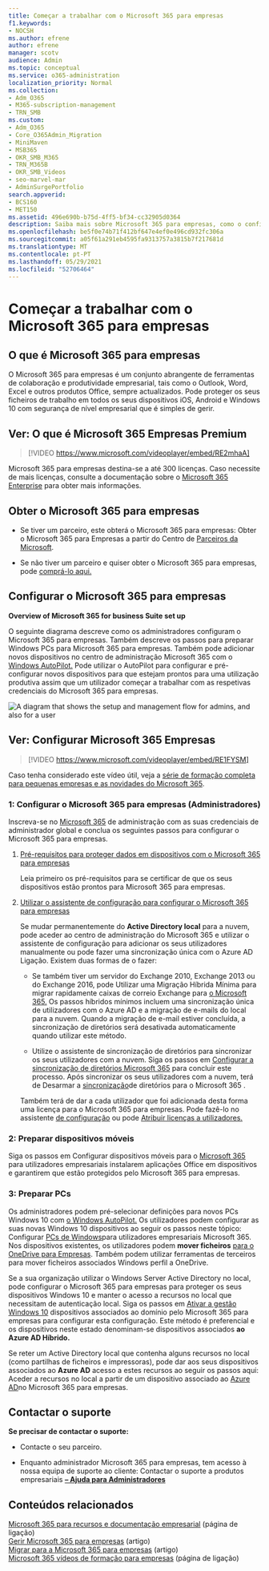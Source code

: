 ```yaml
---
title: Começar a trabalhar com o Microsoft 365 para empresas
f1.keywords:
- NOCSH
ms.author: efrene
author: efrene
manager: scotv
audience: Admin
ms.topic: conceptual
ms.service: o365-administration
localization_priority: Normal
ms.collection:
- Adm_O365
- M365-subscription-management
- TRN_SMB
ms.custom:
- Adm_O365
- Core_O365Admin_Migration
- MiniMaven
- MSB365
- OKR_SMB_M365
- TRN_M365B
- OKR_SMB_Videos
- seo-marvel-mar
- AdminSurgePortfolio
search.appverid:
- BCS160
- MET150
ms.assetid: 496e690b-b75d-4ff5-bf34-cc32905d0364
description: Saiba mais sobre Microsoft 365 para empresas, como o configurar e como preparar os dispositivos e PCs dos seus utilizadores para garantir que estão protegidos pelo Microsoft 365 para empresas.
ms.openlocfilehash: be5f0e74b71f412bf647e4ef0e496cd932fc306a
ms.sourcegitcommit: a05f61a291eb4595fa9313757a3815b7f217681d
ms.translationtype: MT
ms.contentlocale: pt-PT
ms.lasthandoff: 05/29/2021
ms.locfileid: "52706464"
---
```

# <a name="get-started-with-microsoft-365-for-business"></a>Começar a trabalhar com o Microsoft 365 para empresas

## <a name="what-is-microsoft-365-for-business"></a>O que é Microsoft 365 para empresas

O Microsoft 365 para empresas é um conjunto abrangente de ferramentas de colaboração e produtividade empresarial, tais como o Outlook, Word, Excel e outros produtos Office, sempre actualizados. Pode proteger os seus ficheiros de trabalho em todos os seus dispositivos iOS, Android e Windows 10 com segurança de nível empresarial que é simples de gerir.

## <a name="watch-what-is-microsoft-365-business-premium"></a>Ver: O que é Microsoft 365 Empresas Premium

> [!VIDEO https://www.microsoft.com/videoplayer/embed/RE2mhaA] 
  
Microsoft 365 para empresas destina-se a até 300 licenças. Caso necessite de mais licenças, consulte a documentação sobre o [Microsoft 365 Enterprise](../enterprise/index.yml) para obter mais informações. 
  
## <a name="get-microsoft-365-for-business"></a>Obter o Microsoft 365 para empresas

- Se tiver um parceiro, este obterá o Microsoft 365 para empresas: Obter o Microsoft 365 para Empresas a partir do Centro de [Parceiros da Microsoft](get-microsoft-365-business.md).
    
- Se não tiver um parceiro e quiser obter o Microsoft 365 para empresas, pode [comprá-lo aqui.](https://www.microsoft.com/microsoft-365/business)
    
## <a name="set-up-microsoft-365-for-business"></a>Configurar o Microsoft 365 para empresas

 **Overview of Microsoft 365 for business Suite set up**
  
O seguinte diagrama descreve como os administradores configuram o Microsoft 365 para empresas. Também descreve os passos para preparar Windows PCs para Microsoft 365 para empresas. Também pode adicionar novos dispositivos no centro de administração Microsoft 365 com o [Windows AutoPilot.](add-autopilot-devices-and-profile.md) Pode utilizar o AutoPilot para configurar e pré-configurar novos dispositivos para que estejam prontos para uma utilização produtiva assim que um utilizador começar a trabalhar com as respetivas credenciais do Microsoft 365 para empresas.
  
![A diagram that shows the setup and management flow for admins, and also for a user](../media/249f81fc-7e79-44c7-8425-3a0b7b651c3b.png)

## <a name="watch-set-up-microsoft-365-business"></a>Ver: Configurar Microsoft 365 Empresas

> [!VIDEO https://www.microsoft.com/videoplayer/embed/RE1FYSM] 

Caso tenha considerado este vídeo útil, veja a [série de formação completa para pequenas empresas e as novidades do Microsoft 365](../business-video/index.yml).

  
### <a name="1-set-up-microsoft-365-for-business-admin"></a>1: Configurar o Microsoft 365 para empresas (Administradores)

Inscreva-se no [Microsoft 365](https://portal.office.com/adminportal/home) de administração com as suas credenciais de administrador global e conclua os seguintes passos para configurar o Microsoft 365 para empresas. 
  
1. [Pré-requisitos para proteger dados em dispositivos com o Microsoft 365 para empresas](pre-requisites-for-data-protection.md)
    
    Leia primeiro os pré-requisitos para se certificar de que os seus dispositivos estão prontos para Microsoft 365 para empresas.
    
2. [Utilizar o assistente de configuração para configurar o Microsoft 365 para empresas](set-up.md)
    
    Se mudar permanentemente do **Active Directory local** para a nuvem, pode aceder ao centro de administração do Microsoft 365 e utilizar o assistente de configuração para adicionar os seus utilizadores manualmente ou pode fazer uma sincronização única com o Azure AD Ligação. Existem duas formas de o fazer: 
    
    - Se também tiver um servidor do Exchange 2010, Exchange 2013 ou do Exchange 2016, pode Utilizar uma Migração Híbrida Mínima para migrar rapidamente caixas de correio Exchange para [o Microsoft 365.](/Exchange/mailbox-migration/use-minimal-hybrid-to-quickly-migrate) Os passos híbridos mínimos incluem uma sincronização única de utilizadores com o Azure AD e a migração de e-mails do local para a nuvem. Quando a migração de e-mail estiver concluída, a sincronização de diretórios será desativada automaticamente quando utilizar este método.
    
    - Utilize o assistente de sincronização de diretórios para sincronizar os seus utilizadores com a nuvem. Siga os passos em [Configurar a sincronização de diretórios Microsoft 365](../enterprise/set-up-directory-synchronization.md) para concluir este processo. Após sincronizar os seus utilizadores com a nuvem, terá de Desarmar a [sincronização](../enterprise/turn-off-directory-synchronization.md)de diretórios para o Microsoft 365 .
    
    Também terá de dar a cada utilizador que foi adicionada desta forma uma licença para o Microsoft 365 para empresas. Pode fazê-lo no assistente [de configuração](set-up.md) ou pode [Atribuir licenças a utilizadores.](../admin/manage/assign-licenses-to-users.md)
    
### <a name="2-prepare-mobile-devices"></a>2: Preparar dispositivos móveis

Siga os passos em Configurar dispositivos móveis para o [Microsoft 365](set-up-mobile-devices.md) para utilizadores empresariais instalarem aplicações Office em dispositivos e garantirem que estão protegidos pelo Microsoft 365 para empresas. 
  
### <a name="3-prepare-pcs"></a>3: Preparar PCs

Os administradores podem pré-selecionar definições para novos PCs Windows 10 com [o Windows AutoPilot.](add-autopilot-devices-and-profile.md) Os utilizadores podem configurar as suas novas Windows 10 dispositivos ao seguir os passos neste tópico: Configurar [PCs de Windows](set-up-windows-devices.md)para utilizadores empresariais Microsoft 365. Nos dispositivos existentes, os utilizadores podem **mover ficheiros** [para o OneDrive para Empresas](move-files-to-onedrive.md). Também podem utilizar ferramentas de terceiros para mover ficheiros associados Windows perfil a OneDrive.
  
Se a sua organização utilizar o Windows Server Active Directory no local, pode configurar o Microsoft 365 para empresas para proteger os seus dispositivos Windows 10 e manter o acesso a recursos no local que necessitam de autenticação local. Siga os passos em [Ativar a gestão Windows 10](manage-windows-devices.md) dispositivos associados ao domínio pelo Microsoft 365 para empresas para configurar esta configuração. Este método é preferencial e os dispositivos neste estado denominam-se dispositivos associados **ao Azure AD Híbrido.** 
  
Se reter um Active Directory local que contenha alguns recursos no local (como partilhas de ficheiros e impressoras), pode dar aos seus dispositivos associados ao **Azure AD** acesso a estes recursos ao seguir os passos aqui: Aceder a recursos no local a partir de um dispositivo associado ao [Azure AD](access-resources.md)no Microsoft 365 para empresas.
  
  
## <a name="contact-support"></a>Contactar o suporte

 **Se precisar de contactar o suporte:**
  
- Contacte o seu parceiro.
    
- Enquanto administrador Microsoft 365 para empresas, tem acesso à nossa equipa de suporte ao cliente: Contactar o suporte a produtos empresariais **[– Ajuda para Administradores](../business-video/get-help-support.md)**
    
## <a name="related-content"></a>Conteúdos relacionados

[Microsoft 365 para recursos e documentação empresarial](./index.yml) (página de ligação)\
[Gerir Microsoft 365 para empresas](manage.md) (artigo)\
[Migrar para a Microsoft 365 para empresas](migrate-to-microsoft-365-business.md) (artigo)\
[Microsoft 365 vídeos de formação para empresas](../business-video/index.yml) (página de ligação)